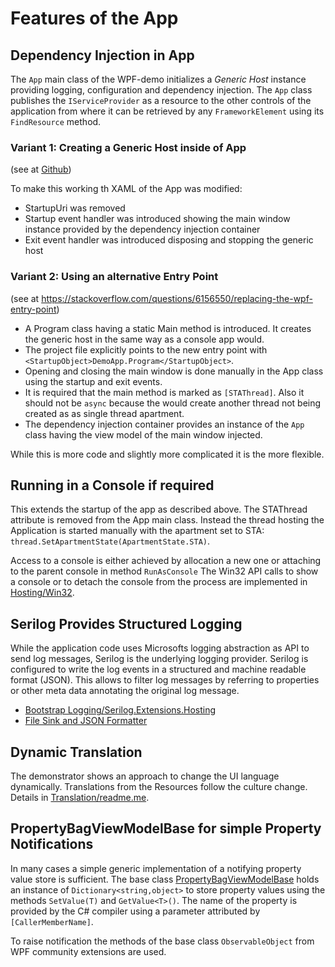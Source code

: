 ﻿# Features of the App

## Dependency Injection in App

The `App` main class of the WPF-demo initializes a *Generic Host* instance providing logging, configuration and dependency injection.
The `App` class publishes the `IServiceProvider` as a resource to the other controls of the application from where it can be retrieved by any `FrameworkElement` using its
`FindResource` method.

### Variant 1: Creating a Generic Host inside of App

(see at [Github](https://github.com/dotnet/runtime/blob/57bfe474518ab5b7cfe6bf7424a79ce3af9d6657/src/libraries/Microsoft.Extensions.Hosting/src/HostingHostBuilderExtensions.cs))

To make this working th XAML of the App was modified:
- StartupUri was removed
- Startup event handler was introduced showing the main window instance provided by the dependency injection container
- Exit event handler was introduced disposing and stopping the generic host

### Variant 2: Using an alternative Entry Point

(see at https://stackoverflow.com/questions/6156550/replacing-the-wpf-entry-point)

- A Program class having a static Main method is introduced. 
It creates the generic host in the same way as a console app would.
- The project file explicitly points to the new entry point with `<StartupObject>DemoApp.Program</StartupObject>`.
- Opening and closing the main window is done manually in the App class using the startup and exit events.
- It is required that the main method is marked as `[STAThread]`.
Also it should not be `async` because the would create another thread not being created as as single thread apartment.
- The dependency injection container provides an instance of the `App` class having the view model of the main window injected.

While this is more code and slightly more complicated it is the more flexible. 

## Running in a Console if required

This extends the startup of the app as described above. 
The STAThread attribute is removed from the App main class. 
Instead the thread hosting the Application is started manually with the apartment set to STA: ```thread.SetApartmentState(ApartmentState.STA)```.

Access to a console is either achieved by allocation a new one or attaching to the parent console in method ```RunAsConsole```
The Win32 API calls to show a console or to detach the console from the process are implemented in [Hosting/Win32](./Hosting/Win32.cs).

## Serilog Provides Structured Logging

While the application code uses Microsofts logging abstraction as API to send log messages, Serilog is the underlying logging provider. 
Serilog is configured to write the log events in a structured and machine readable format (JSON).
This allows to filter log messages by referring to properties or other meta data annotating the original log message. 

- [Bootstrap Logging/Serilog.Extensions.Hosting](https://github.com/serilog/serilog-extensions-hosting)
- [File Sink and JSON Formatter](https://github.com/serilog/serilog-sinks-file)

## Dynamic Translation

The demonstrator shows an approach to change the UI language dynamically. 
Translations from the Resources follow the culture change. 
Details in [Translation/readme.me](Translation/readme.md).

## PropertyBagViewModelBase for simple Property Notifications

In many cases a simple generic implementation of a notifying property value store is sufficient.
The base class [PropertyBagViewModelBase](PropertyBagViewModelBase.cs) holds an instance of 
```Dictionary<string,object>``` to store property values using the methods ```SetValue(T)``` and ```GetValue<T>()```.
The name of the property is provided by the C# compiler using a parameter attributed by ```[CallerMemberName]```.

To raise notification the methods of the base class ```ObservableObject``` from WPF community extensions are used.
